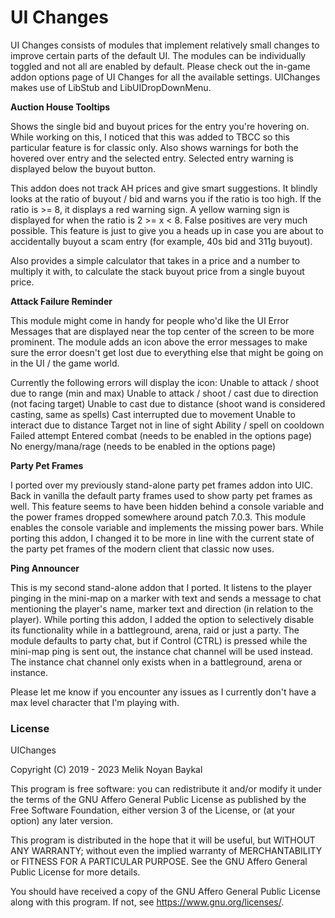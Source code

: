 # UI Changes

UI Changes consists of modules that implement relatively small changes to improve certain parts of the default UI. The modules can be individually toggled and not all are enabled by default. Please check out the in-game addon options page of UI Changes for all the available settings. UIChanges makes use of LibStub and LibUIDropDownMenu.

**Auction House Tooltips**

Shows the single bid and buyout prices for the entry you're hovering on. While working on this, I noticed that this was added to TBCC so this particular feature is for classic only.
Also shows warnings for both the hovered over entry and the selected entry.
Selected entry warning is displayed below the buyout button.

This addon does not track AH prices and give smart suggestions. It blindly looks at the ratio of buyout / bid and warns you if the ratio is too high.
If the ratio is >= 8, it displays a red warning sign. A yellow warning sign is displayed for when the ratio is 2 >= x < 8.
False positives are very much possible. This feature is just to give you a heads up in case you are about to accidentally buyout a scam entry (for example, 40s bid and 311g buyout).

Also provides a simple calculator that takes in a price and a number to multiply it with, to calculate the stack buyout price from a single buyout price.

**Attack Failure Reminder**

This module might come in handy for people who'd like the UI Error Messages that are displayed near the top center of the screen to be more prominent. The module adds an icon above the error messages to make sure the error doesn't get lost due to everything else that might be going on in the UI / the game world.

Currently the following errors will display the icon:
  Unable to attack / shoot due to range (min and max)
  Unable to attack / shoot / cast due to direction (not facing target)
  Unable to cast due to distance (shoot wand is considered casting, same as spells)
  Cast interrupted due to movement
  Unable to interact due to distance
  Target not in line of sight
  Ability / spell on cooldown
  Failed attempt
  Entered combat (needs to be enabled in the options page)
  No energy/mana/rage (needs to be enabled in the options page)

**Party Pet Frames**

I ported over my previously stand-alone party pet frames addon into UIC. Back in vanilla the default party frames used to show party pet frames as well. This feature seems to have been hidden behind a console variable and the power frames dropped somewhere around patch 7.0.3. This module enables the console variable and implements the missing power bars. While porting this addon, I changed it to be more in line with the current state of the party pet frames of the modern client that classic now uses.

**Ping Announcer**

This is my second stand-alone addon that I ported. It listens to the player pinging in the mini-map on a marker with text and sends a message to chat mentioning the player's name, marker text and direction (in relation to the player). While porting this addon, I added the option to selectively disable its functionality while in a battleground, arena, raid or just a party. The module defaults to party chat, but if Control (CTRL) is pressed while the mini-map ping is sent out, the instance chat channel will be used instead. The instance chat channel only exists when in a battleground, arena or instance.

Please let me know if you encounter any issues as I currently don't have a max level character that I'm playing with.

### License
UIChanges

Copyright (C) 2019 - 2023 Melik Noyan Baykal

This program is free software: you can redistribute it and/or modify
it under the terms of the GNU Affero General Public License as
published by the Free Software Foundation, either version 3 of the
License, or (at your option) any later version.

This program is distributed in the hope that it will be useful,
but WITHOUT ANY WARRANTY; without even the implied warranty of
MERCHANTABILITY or FITNESS FOR A PARTICULAR PURPOSE.  See the
GNU Affero General Public License for more details.

You should have received a copy of the GNU Affero General Public License
along with this program.  If not, see <https://www.gnu.org/licenses/>.
